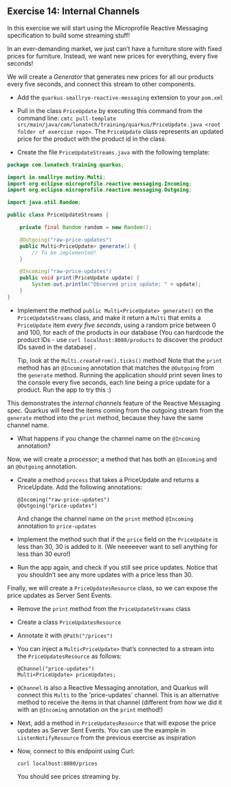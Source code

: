 ## Exercise 14: Internal Channels

In this exercise we will start using the Microprofile Reactive Messaging specification to build some streaming stuff!

In an ever-demanding market, we just can’t have a furniture store with fixed prices for furniture. Instead, we want new prices for everything, every five seconds!

We will create a _Generator_ that generates new prices for all our products every five seconds, and connect this stream to other components.

* Add the `quarkus-smallrye-reactive-messaging` extension to your `pom.xml`

* Pull in the class `PriceUpdate` by executing this command from the command line: `cmtc pull-template src/main/java/com/lunatech/training/quarkus/PriceUpdate.java <root folder of exercise repo>`. The `PriceUpdate` class represents an updated price for the product with the product id in the class. 

* Create the file `PriceUpdateStreams.java` with the following template:

```java
package com.lunatech.training.quarkus;

import io.smallrye.mutiny.Multi;
import org.eclipse.microprofile.reactive.messaging.Incoming;
import org.eclipse.microprofile.reactive.messaging.Outgoing;

import java.util.Random;

public class PriceUpdateStreams {

    private final Random random = new Random();

    @Outgoing("raw-price-updates")
    public Multi<PriceUpdate> generate() {
        // To be implemented!
    }

    @Incoming("raw-price-updates")
    public void print(PriceUpdate update) {
        System.out.println("Observed price update: " + update);
    }
}
```

* Implement the method `public Multi<PriceUpdate> generate()` on the `PriceUpdateStreams` class, and make it return a `Multi` that emits a `PriceUpdate` item *every five seconds*, using a random price between 0 and 100, for each of the products in our database (You can hardcode the product IDs - use `curl localhost:8080/products` to discover the product IDs saved in the database) .
  
  Tip, look at the `Multi.createFrom().ticks()` method!
  Note that the `print` method has an `@Incoming` annotation that matches the `@Outgoing` from the `generate` method. Running the application should print seven lines to the console every five seconds, each line being a price update for a product. Run the app to try this :)

This demonstrates the _internal channels_ feature of the Reactive Messaging spec. Quarkus will feed the items coming from the outgoing stream from the `generate` method into the `print` method, because they have the same channel name.

* What happens if you change the channel name on the `@Incoming` annotation?

Now, we will create a _processor_; a method that has both an `@Incoming` and an `@Outgoing` annotation.

* Create a method `process` that takes a PriceUpdate and returns a PriceUpdate. Add the following annotations:

      @Incoming("raw-price-updates")
      @Outgoing("price-updates")

  And change the channel name on the `print` method `@Incoming` annotation to `price-updates`
* Implement the method such that if the `price` field on the `PriceUpdate` is less than 30, 30 is added to it. (We neeeeever want to sell anything for less than 30 euro!)
* Run the app again, and check if you still see price updates. Notice that you shouldn’t see any more updates with a price less than 30.

Finally, we will create a `PriceUpdatesResource` class, so we can expose the price updates as Server Sent Events.

* Remove the `print` method from the `PriceUpdateStreams` class
* Create a class `PriceUpdatesResource`
* Annotate it with `@Path("/prices")`
* You can inject a `Multi<PriceUpdate>` that’s connected to a stream into the `PriceUpdatesResource` as follows:

      @Channel("price-updates")
      Multi<PriceUpdate> priceUpdates;
  
* `@Channel` is also a Reactive Messaging annotation, and Quarkus will connect this `Multi` to the 'price-updates' channel. This is an alternative method to receive the items in that channel (different from how we did it with an `@Incoming` annotation on the `print` method!)
* Next, add a method in `PriceUpdatesResource` that will expose the price updates as Server Sent Events. You can use the example in `ListenNotifyResource` from the previous exercise as inspiration

* Now, connect to this endpoint using Curl:

      curl localhost:8080/prices

  You should see prices streaming by.
